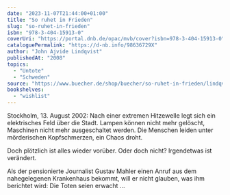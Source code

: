 ```yaml
---
date: "2023-11-07T21:44:00+01:00"
title: "So ruhet in Frieden"
slug: "so-ruhet-in-frieden"
isbn: "978-3-404-15913-0"
coverUri: "https://portal.dnb.de/opac/mvb/cover?isbn=978-3-404-15913-0"
cataloguePermalink: "https://d-nb.info/98636729X"
author: "John Ajvide Lindqvist"
publishedAt: "2008"
topics:
  - "Untote"
  - "Schweden"
source: "https://www.buecher.de/shop/buecher/so-ruhet-in-frieden/lindqvist-john-ajvide/products_products/detail/prod_id/23322061/"
bookshelves:
  - "wishlist"
---
```

Stockholm, 13. August 2002: Nach einer extremen Hitzewelle legt sich ein 
elektrisches Feld über die Stadt. Lampen können nicht mehr gelöscht, Maschinen 
nicht mehr ausgeschaltet werden. Die Menschen leiden unter mörderischen 
Kopfschmerzen, ein Chaos droht.

Doch plötzlich ist alles wieder vorüber. Oder doch nicht? Irgendetwas ist 
verändert.

Als der pensionierte Journalist Gustav Mahler einen Anruf aus dem nahegelegenen 
Krankenhaus bekommt, will er nicht glauben, was ihm berichtet wird: Die Toten 
seien erwacht ...